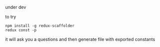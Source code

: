 under dev

to try

```
npm install -g redux-scaffolder
redux const -p
```

it will ask you a questions and
then generate file with exported constants